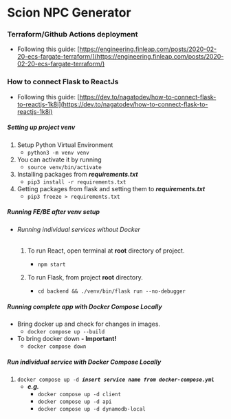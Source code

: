 # Scion NPC Generator

### Terraform/Github Actions deployment

- Following this guide: [https://engineering.finleap.com/posts/2020-02-20-ecs-fargate-terraform/](https://engineering.finleap.com/posts/2020-02-20-ecs-fargate-terraform/)

### How to connect Flask to ReactJs

- Following this guide: [https://dev.to/nagatodev/how-to-connect-flask-to-reactjs-1k8i](https://dev.to/nagatodev/how-to-connect-flask-to-reactjs-1k8i)

##### Setting up project venv

1. Setup Python Virtual Environment
   - `python3 -m venv venv`
2. You can activate it by running
   - `source venv/bin/activate`
3. Installing packages from **_requirements.txt_**
   - `pip3 install -r requirements.txt`
4. Getting packages from flask and setting them to **_requirements.txt_**
   - `pip3 freeze > requirements.txt`

##### Running FE/BE after venv setup

- ###### Running individual services without Docker
   1) To run React, open terminal at **root** directory of project.
      - `npm start`

   2) To run Flask, from project **root** directory.
      - `cd backend && ./venv/bin/flask run --no-debugger`

##### Running complete app with Docker Compose Locally

- Bring docker up and check for changes in images.
   - `docker compose up --build`
- To bring docker down **- Important!**
     - `docker compose down`

##### Run individual service with Docker Compose Locally

1. `docker compose up -d `**_`insert service name from docker-compose.yml`_**
   - **_e.g._**
     - `docker compose up -d client`
     - `docker compose up -d api`
     - `docker compose up -d dynamodb-local`
